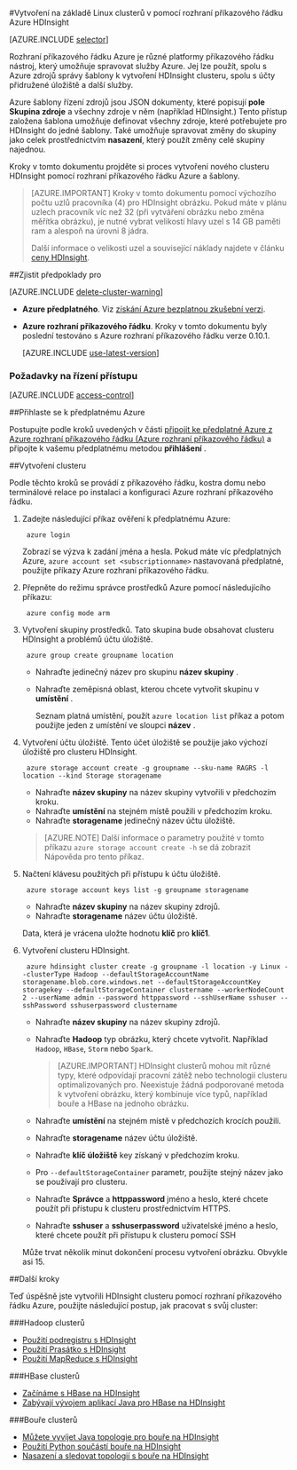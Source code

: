 <properties
    pageTitle="Vytvoření Hadoop, HBase nebo bouře clusterů na Linux v HDInsight pomocí rozhraní příkazového řádku Azure různé platformy | Microsoft Azure"
    description="Naučte se vytvářet clusterů na základě Linux HDInsight pomocí rozhraní příkazového řádku Azure různé platformy, správce prostředků Azure šablony a rozhraní REST API Azure. Zadejte typ obrázku (Hadoop HBase a bouře) nebo pomocí skriptů nainstalovat vlastní součásti."
    services="hdinsight"
    documentationCenter=""
    authors="Blackmist"
    manager="jhubbard"
    editor="cgronlun"
    tags="azure-portal"/>

<tags
    ms.service="hdinsight"
    ms.devlang="na"
    ms.topic="article"
    ms.tgt_pltfrm="na"
    ms.workload="big-data"
    ms.date="09/20/2016"
    ms.author="larryfr"/>

#<a name="create-linux-based-clusters-in-hdinsight-using-the-azure-cli"></a>Vytvoření na základě Linux clusterů v pomocí rozhraní příkazového řádku Azure HDInsight

[AZURE.INCLUDE [selector](../../includes/hdinsight-selector-create-clusters.md)]

Rozhraní příkazového řádku Azure je různé platformy příkazového řádku nástroj, který umožňuje spravovat služby Azure. Jej lze použít, spolu s Azure zdrojů správy šablony k vytvoření HDInsight clusteru, spolu s účty přidružené úložiště a další služby.

Azure šablony řízení zdrojů jsou JSON dokumenty, které popisují __pole Skupina zdroje__ a všechny zdroje v něm (například HDInsight.) Tento přístup založena šablona umožňuje definovat všechny zdroje, které potřebujete pro HDInsight do jedné šablony. Také umožňuje spravovat změny do skupiny jako celek prostřednictvím __nasazení__, který použít změny celé skupiny najednou.

Kroky v tomto dokumentu projděte si proces vytvoření nového clusteru HDInsight pomocí rozhraní příkazového řádku Azure a šablony.

> [AZURE.IMPORTANT] Kroky v tomto dokumentu pomocí výchozího počtu uzlů pracovníka (4) pro HDInsight obrázku. Pokud máte v plánu uzlech pracovník víc než 32 (při vytváření obrázku nebo změna měřítka obrázku), je nutné vybrat velikostí hlavy uzel s 14 GB paměti ram a alespoň na úrovni 8 jádra.
>
> Další informace o velikosti uzel a související náklady najdete v článku [ceny HDInsight](https://azure.microsoft.com/pricing/details/hdinsight/).

##<a name="prerequisites"></a>Zjistit předpoklady pro

[AZURE.INCLUDE [delete-cluster-warning](../../includes/hdinsight-delete-cluster-warning.md)]

- **Azure předplatného**. Viz [získání Azure bezplatnou zkušební verzi](https://azure.microsoft.com/documentation/videos/get-azure-free-trial-for-testing-hadoop-in-hdinsight/).
- __Azure rozhraní příkazového řádku__. Kroky v tomto dokumentu byly poslední testováno s Azure rozhraní příkazového řádku verze 0.10.1.

    [AZURE.INCLUDE [use-latest-version](../../includes/hdinsight-use-latest-cli.md)] 


### <a name="access-control-requirements"></a>Požadavky na řízení přístupu

[AZURE.INCLUDE [access-control](../../includes/hdinsight-access-control-requirements.md)]

##<a name="log-in-to-your-azure-subscription"></a>Přihlaste se k předplatnému Azure

Postupujte podle kroků uvedených v části [připojit ke předplatné Azure z Azure rozhraní příkazového řádku (Azure rozhraní příkazového řádku)](../xplat-cli-connect.md) a připojte k vašemu předplatnému metodou __přihlášení__ .

##<a name="create-a-cluster"></a>Vytvoření clusteru

Podle těchto kroků se provádí z příkazového řádku, kostra domu nebo terminálové relace po instalaci a konfiguraci Azure rozhraní příkazového řádku.

1. Zadejte následující příkaz ověření k předplatnému Azure:

        azure login

    Zobrazí se výzva k zadání jména a hesla. Pokud máte víc předplatných Azure, `azure account set <subscriptionname>` nastavovaná předplatné, použijte příkazy Azure rozhraní příkazového řádku.

3. Přepněte do režimu správce prostředků Azure pomocí následujícího příkazu:

        azure config mode arm

4. Vytvoření skupiny prostředků. Tato skupina bude obsahovat clusteru HDInsight a problémů účtu úložiště.

        azure group create groupname location
        
    * Nahraďte jedinečný název pro skupinu __název skupiny__ . 
    * Nahraďte zeměpisná oblast, kterou chcete vytvořit skupinu v __umístění__ . 
    
        Seznam platná umístění, použít `azure location list` příkaz a potom použijte jeden z umístění ve sloupci __název__ .

5. Vytvoření účtu úložiště. Tento účet úložiště se použije jako výchozí úložiště pro clusteru HDInsight.

        azure storage account create -g groupname --sku-name RAGRS -l location --kind Storage storagename
        
     * Nahraďte __název skupiny__ na název skupiny vytvořili v předchozím kroku.
     * Nahraďte __umístění__ na stejném místě použili v předchozím kroku. 
     * Nahraďte __storagename__ jedinečný název účtu úložiště.
     
     > [AZURE.NOTE] Další informace o parametry použité v tomto příkazu `azure storage account create -h` se dá zobrazit Nápověda pro tento příkaz.

5. Načtení klávesu použitých při přístupu k účtu úložiště.

        azure storage account keys list -g groupname storagename
        
    * Nahraďte __název skupiny__ na název skupiny zdrojů.
    * Nahraďte __storagename__ název účtu úložiště.
    
    Data, která je vrácena uložte hodnotu __klíč__ pro __klíč1__.

6. Vytvoření clusteru HDInsight.

        azure hdinsight cluster create -g groupname -l location -y Linux --clusterType Hadoop --defaultStorageAccountName storagename.blob.core.windows.net --defaultStorageAccountKey storagekey --defaultStorageContainer clustername --workerNodeCount 2 --userName admin --password httppassword --sshUserName sshuser --sshPassword sshuserpassword clustername

    * Nahraďte __název skupiny__ na název skupiny zdrojů.

    * Nahraďte __Hadoop__ typ obrázku, který chcete vytvořit. Například `Hadoop`, `HBase`, `Storm` nebo `Spark`.

        > [AZURE.IMPORTANT] HDInsight clusterů mohou mít různé typy, které odpovídají pracovní zátěž nebo technologii clusteru optimalizovaných pro. Neexistuje žádná podporované metoda k vytvoření obrázku, který kombinuje více typů, například bouře a HBase na jednoho obrázku. 

    * Nahraďte __umístění__ na stejném místě v předchozích krocích použili.

    * Nahraďte __storagename__ název účtu úložiště.

    * Nahraďte __klíč úložiště__ key získaný v předchozím kroku. 

    * Pro `--defaultStorageContainer` parametr, použijte stejný název jako se používají pro clusteru.

    * Nahraďte __Správce__ a __httppassword__ jméno a heslo, které chcete použít při přístupu k clusteru prostřednictvím HTTPS.

    * Nahraďte __sshuser__ a __sshuserpassword__ uživatelské jméno a heslo, které chcete použít při přístupu k clusteru pomocí SSH

    Může trvat několik minut dokončení procesu vytvoření obrázku. Obvykle asi 15.

##<a name="next-steps"></a>Další kroky

Teď úspěšně jste vytvořili HDInsight clusteru pomocí rozhraní příkazového řádku Azure, použijte následující postup, jak pracovat s svůj cluster:

###<a name="hadoop-clusters"></a>Hadoop clusterů

* [Použití podregistru s HDInsight](hdinsight-use-hive.md)
* [Použití Prasátko s HDInsight](hdinsight-use-pig.md)
* [Použití MapReduce s HDInsight](hdinsight-use-mapreduce.md)

###<a name="hbase-clusters"></a>HBase clusterů

* [Začínáme s HBase na HDInsight](hdinsight-hbase-tutorial-get-started-linux.md)
* [Zabývají vývojem aplikací Java pro HBase na HDInsight](hdinsight-hbase-build-java-maven-linux.md)

###<a name="storm-clusters"></a>Bouře clusterů

* [Můžete vyvíjet Java topologie pro bouře na HDInsight](hdinsight-storm-develop-java-topology.md)
* [Použití Python součástí bouře na HDInsight](hdinsight-storm-develop-python-topology.md)
* [Nasazení a sledovat topologií s bouře na HDInsight](hdinsight-storm-deploy-monitor-topology-linux.md)
